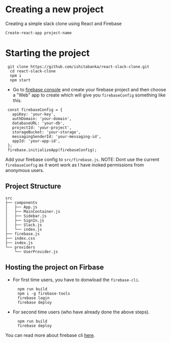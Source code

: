 # Creating a new project

Creating a simple slack clone using React and Firebase

```
Create-react-app project-name
```

# Starting the project

```
 git clone https://github.com/ishitabanka/react-slack-clone.git
  cd react-slack-clone
  npm i
  npm start
```

- Go to [firebase console](console.firebase.google.com) and create your firebase project and then choose a "Web" app to create which will give you `firebaseConfig` something like this.

```
 const firebaseConfig = {
   apiKey: 'your-key',
   authDomain: 'your-domain',
   databaseURL: 'your-db',
   projectId: 'your-project',
   storageBucket: 'your-storage',
   messagingSenderId: 'your-messaging-id',
   appId: 'your-app-id',
 };
 firebase.initializeApp(firebaseConfig);
```

Add your firebase config to `src/firebase.js`. NOTE: Dont use the current `firebaseConfig` as it wont work as I have inoked permissions from anonymous users.

## Project Structure

```
src
├── components
│   ├── App.js
│   ├── MainContainer.js
│   ├── Sidebar.js
│   ├── SignIn.js
│   ├── Slack.js
│   └── index.js
├── firebase.js
├── index.css
├── index.js
└── providers
    └── UserProvider.js
```

## Hosting the project on Firbase

- For first time users, you have to donwload the `firebase-cli`.

  ```
    npm run build
    npm i -g firebase-tools
    firebase login
    firebase deploy
  ```

- For second time users (who have already done the above steps).

  ```
    npm run build
    firebase deploy
  ```

You can read more about firebase cli [here](https://firebase.google.com/docs/cli).
